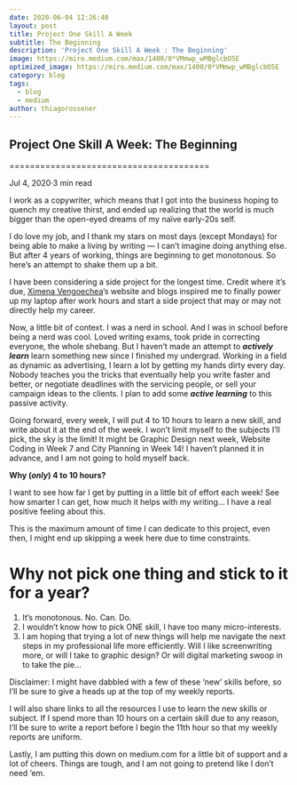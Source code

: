 ```yaml
---
date: 2020-06-04 12:26:40
layout: post
title: Project One Skill A Week
subtitle: The Beginning
description: 'Project One Skill A Week : The Beginning'
image: https://miro.medium.com/max/1400/0*VMmwp_wMBglcbO5E
optimized_image: https://miro.medium.com/max/1400/0*VMmwp_wMBglcbO5E
category: blog
tags:
  - blog
  - medium
author: thiagorossener
---
```


## Project One Skill A Week: The Beginning
=======================================

Jul 4, 2020·3 min read


I work as a copywriter, which means that I got into the business hoping to quench my creative thirst, and ended up realizing that the world is much bigger than the open-eyed dreams of my naïve early-20s self.

I do love my job, and I thank my stars on most days (except Mondays) for being able to make a living by writing — I can’t imagine doing anything else. But after 4 years of working, things are beginning to get monotonous. So here’s an attempt to shake them up a bit.

I have been considering a side project for the longest time. Credit where it’s due, [Ximena Vengoechea](https://medium.com/u/72e8f2aaaeca?source=post_page-----2e9ca843bd7a--------------------------------)’s website and blogs inspired me to finally power up my laptop after work hours and start a side project that may or may not directly help my career.

Now, a little bit of context. I was a nerd in school. And I was in school before being a nerd was cool. Loved writing exams, took pride in correcting everyone, the whole shebang. But I haven’t made an attempt to **_actively learn_** learn something new since I finished my undergrad. Working in a field as dynamic as advertising, I learn a lot by getting my hands dirty every day. Nobody teaches you the tricks that eventually help you write faster and better, or negotiate deadlines with the servicing people, or sell your campaign ideas to the clients. I plan to add some **_active learning_** to this passive activity.

Going forward, every week, I will put 4 to 10 hours to learn a new skill, and write about it at the end of the week. I won’t limit myself to the subjects I’ll pick, the sky is the limit! It might be Graphic Design next week, Website Coding in Week 7 and City Planning in Week 14! I haven’t planned it in advance, and I am not going to hold myself back.

**Why (_only_) 4 to 10 hours?**

I want to see how far I get by putting in a little bit of effort each week! See how smarter I can get, how much it helps with my writing… I have a real positive feeling about this.

This is the maximum amount of time I can dedicate to this project, even then, I might end up skipping a week here due to time constraints.

**Why not pick one thing and stick to it for a year?**
======================================================

1.  It’s monotonous. No. Can. Do.
2.  I wouldn’t know how to pick ONE skill, I have too many micro-interests.
3.  I am hoping that trying a lot of new things will help me navigate the next steps in my professional life more efficiently. Will I like screenwriting more, or will I take to graphic design? Or will digital marketing swoop in to take the pie…

Disclaimer: I might have dabbled with a few of these ‘new’ skills before, so I’ll be sure to give a heads up at the top of my weekly reports.

I will also share links to all the resources I use to learn the new skills or subject. If I spend more than 10 hours on a certain skill due to any reason, I’ll be sure to write a report before I begin the 11th hour so that my weekly reports are uniform.

Lastly, I am putting this down on medium.com for a little bit of support and a lot of cheers. Things are tough, and I am not going to pretend like I don’t need ’em.

